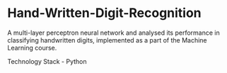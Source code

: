 # Hand-Written-Digit-Recognition

A multi-layer perceptron neural network and analysed its performance in classifying handwritten digits, implemented as a part of the Machine Learning course.

Technology Stack - Python
